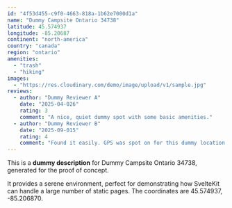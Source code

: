 ```yaml
---
id: "4f53d455-c9f0-4663-818a-1b62e7000d1a"
name: "Dummy Campsite Ontario 34738"
latitude: 45.574937
longitude: -85.20687
continent: "north-america"
country: "canada"
region: "ontario"
amenities:
  - "trash"
  - "hiking"
images:
  - "https://res.cloudinary.com/demo/image/upload/v1/sample.jpg"
reviews:
  - author: "Dummy Reviewer A"
    date: "2025-04-026"
    rating: 3
    comment: "A nice, quiet dummy spot with some basic amenities."
  - author: "Dummy Reviewer B"
    date: "2025-09-015"
    rating: 4
    comment: "Found it easily. GPS was spot on for this dummy location."
---
```


This is a **dummy description** for Dummy Campsite Ontario 34738, generated for the proof of concept.

It provides a serene environment, perfect for demonstrating how SvelteKit can handle a large number of static pages. The coordinates are 45.574937, -85.206870.
